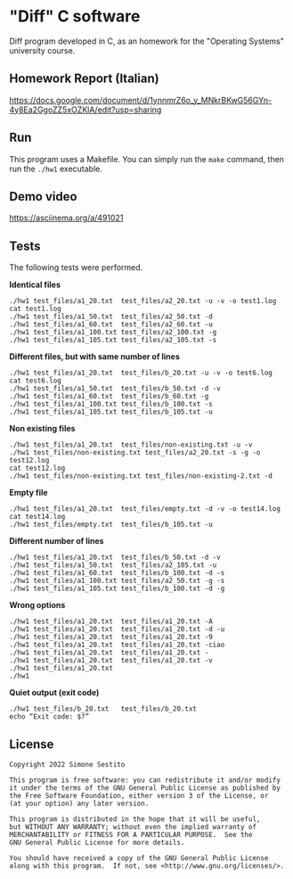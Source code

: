 # "Diff" C software
Diff program developed in C, as an homework for the "Operating Systems" university course.

## Homework Report (Italian)

https://docs.google.com/document/d/1ynnmrZ6o_y_MNkrBKwG56GYn-4y8Ea2GgoZZ5xOZKlA/edit?usp=sharing

## Run

This program uses a Makefile. You can simply run the `make` command, then run the `./hw1` executable.

## Demo video

https://asciinema.org/a/491021

## Tests

The following tests were performed.

**Identical files**

```
./hw1 test_files/a1_20.txt  test_files/a2_20.txt -u -v -o test1.log
cat test1.log
./hw1 test_files/a1_50.txt  test_files/a2_50.txt -d
./hw1 test_files/a1_60.txt  test_files/a2_60.txt -u
./hw1 test_files/a1_100.txt test_files/a2_100.txt -g
./hw1 test_files/a1_105.txt test_files/a2_105.txt -s
```

**Different files, but with same number of lines**

```
./hw1 test_files/a1_20.txt  test_files/b_20.txt -u -v -o test6.log
cat test6.log
./hw1 test_files/a1_50.txt  test_files/b_50.txt -d -v
./hw1 test_files/a1_60.txt  test_files/b_60.txt -g
./hw1 test_files/a1_100.txt test_files/b_100.txt -s
./hw1 test_files/a1_105.txt test_files/b_105.txt -u
```

**Non existing files**

```
./hw1 test_files/a1_20.txt  test_files/non-existing.txt -u -v
./hw1 test_files/non-existing.txt test_files/a2_20.txt -s -g -o test12.log
cat test12.log
./hw1 test_files/non-existing.txt test_files/non-existing-2.txt -d
```

**Empty file**

```
./hw1 test_files/a1_20.txt  test_files/empty.txt -d -v -o test14.log
cat test14.log
./hw1 test_files/empty.txt  test_files/b_105.txt -u
```

**Different number of lines**

```
./hw1 test_files/a1_20.txt  test_files/b_50.txt -d -v
./hw1 test_files/a1_50.txt  test_files/a2_105.txt -u
./hw1 test_files/a1_60.txt  test_files/b_100.txt -d -s
./hw1 test_files/a1_100.txt test_files/a2_50.txt -g -s
./hw1 test_files/a1_105.txt test_files/b_100.txt -d -g
```

**Wrong options**

```
./hw1 test_files/a1_20.txt  test_files/a1_20.txt -A
./hw1 test_files/a1_20.txt  test_files/a1_20.txt -d -u
./hw1 test_files/a1_20.txt  test_files/a1_20.txt -9
./hw1 test_files/a1_20.txt  test_files/a1_20.txt -ciao
./hw1 test_files/a1_20.txt  test_files/a1_20.txt -
./hw1 test_files/a1_20.txt  test_files/a1_20.txt -v
./hw1 test_files/a1_20.txt
./hw1
``` 

**Quiet output (exit code)**

```
./hw1 test_files/b_20.txt   test_files/b_20.txt
echo “Exit code: $?”
```


## License

    Copyright 2022 Simone Sestito
    
    This program is free software: you can redistribute it and/or modify
    it under the terms of the GNU General Public License as published by
    the Free Software Foundation, either version 3 of the License, or
    (at your option) any later version.

    This program is distributed in the hope that it will be useful,
    but WITHOUT ANY WARRANTY; without even the implied warranty of
    MERCHANTABILITY or FITNESS FOR A PARTICULAR PURPOSE.  See the
    GNU General Public License for more details.

    You should have received a copy of the GNU General Public License
    along with this program.  If not, see <http://www.gnu.org/licenses/>.
